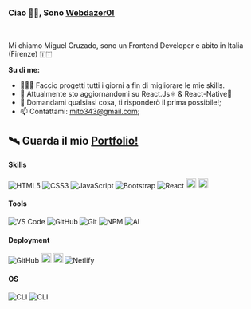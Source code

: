 ### Ciao 👋🏽, Sono [Webdazer0!](https://github.com/Webdazer0) 

<br/>

Mi chiamo Miguel Cruzado, sono un Frontend Developer e abito in Italia (Firenze) 🇮🇹



**Su di me:**

- 👨🏽‍💻 Faccio progetti tutti i giorni a fin di migliorare le mie skills.
- 🌱 Attualmente sto aggiornandomi su React.Js⚛ & React-Native💚
- 💬 Domandami qualsiasi cosa, ti risponderò il prima possibile!;
- 📫 Contattami: mito343@gmail.com;


## 🛰 Guarda il mio [Portfolio!](https://miguelcruzad0.web.app/) 

#### Skills

![HTML5](https://img.shields.io/badge/-HTML5-%23E44D27?style=flat-square&logo=html5&logoColor=ffffff)
![CSS3](https://img.shields.io/badge/-CSS3-%231572B6?style=flat-square&logo=css3)
![JavaScript](https://img.shields.io/badge/-JavaScript-f7df1e?style=flat-square&logo=javascript&logoColor=white)
![Bootstrap](https://img.shields.io/badge/-Bootstrap-563D7C?style=flat-square&logo=bootstrap)
![React](https://img.shields.io/badge/-React-007ACC?style=flat-square&logo=react&logoColor=ffffff)
<img height="20" src="https://img.shields.io/badge/node.js%20-%2343853D.svg?&style=for-the-badge&logo=node.js&logoColor=white"/>
<img height="20" src="https://img.shields.io/badge/express.js%20-%23404d59.svg?&style=for-the-badge"/>

#### Tools
![VS Code](http://img.shields.io/badge/-VS%20Code-007ACC?style=flat-square&logo=visual-studio-code&logoColor=ffffff)
![GitHub](https://img.shields.io/badge/-GitHub-181717?style=flat-square&logo=github)
![Git](https://img.shields.io/badge/-Git-%23F05032?style=flat-square&logo=git&logoColor=ffffff)
![NPM](https://img.shields.io/badge/-NPM-cb3837?style=flat-square&logo=npm&logoColor=ffffff)
![AI](https://img.shields.io/badge/-Illustrator-330000?style=flat-square&logo=adobe-illustrator&logoColor=ffffff)

#### Deployment
![GitHub](https://img.shields.io/badge/-GitHub%20Pages-181717?style=flat-square&logo=github)
<img height="20" src="https://img.shields.io/badge/firebase%20-%23039BE5.svg?&style=for-the-badge&logo=firebase"/>
<img height="20" src="https://img.shields.io/badge/heroku%20-%23430098.svg?&style=for-the-badge&logo=heroku&logoColor=white" />
![Netlify](https://img.shields.io/badge/-Netlify-00c0b0?style=flat-square&logo=netlify&logoColor=ffffff)

#### OS
![CLI](http://img.shields.io/badge/-Windows-007ACC?style=flat-square&logo=windows&logoColor=ffffff)
![CLI](http://img.shields.io/badge/-Linux-000000?style=flat-square&logo=linux&logoColor=ffffff)

<!--
**webdazer0/webdazer0** is a ✨ _special_ ✨ repository because its `README.md` (this file) appears on your GitHub profile.

Here are some ideas to get you started:

- 🔭 I’m currently working on ...
- 🌱 I’m currently learning ...
- 👯 I’m looking to collaborate on ...
- 🤔 I’m looking for help with ...
- 💬 Ask me about ...
- 📫 How to reach me: ...
- 😄 Pronouns: ...
- ⚡ Fun fact: ...
-->
